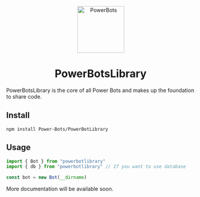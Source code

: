 <div align="center">
	<img width="125" alt="PowerBots" src="https://github.com/user-attachments/assets/9182c539-a992-407c-9ce5-df2cf7d93baf" />
	<h1>PowerBotsLibrary</h1>
</div>
PowerBotsLibrary is the core of all Power Bots and makes up the foundation to share code.

## Install
```
npm install Power-Bots/PowerBotLibrary
```

## Usage
```typescript
import { Bot } from "powerbotlibrary"
import { db } from "powerbotlibrary" // If you want to use database

const bot = new Bot(__dirname)
```

More documentation will be available soon.
